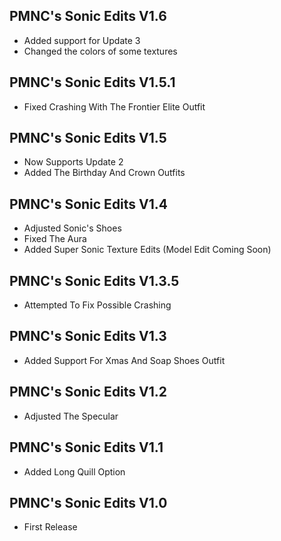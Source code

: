 ## PMNC's Sonic Edits V1.6
- Added support for Update 3
- Changed the colors of some textures
  
## PMNC's Sonic Edits V1.5.1
- Fixed Crashing With The Frontier Elite Outfit
  
## PMNC's Sonic Edits V1.5
- Now Supports Update 2
- Added The Birthday And Crown Outfits
  
## PMNC's Sonic Edits V1.4
- Adjusted Sonic's Shoes
- Fixed The Aura
- Added Super Sonic Texture Edits (Model Edit Coming Soon)

## PMNC's Sonic Edits V1.3.5
- Attempted To Fix Possible Crashing

## PMNC's Sonic Edits V1.3
- Added Support For Xmas And Soap Shoes Outfit

## PMNC's Sonic Edits V1.2
- Adjusted The Specular

## PMNC's Sonic Edits V1.1
- Added Long Quill Option

## PMNC's Sonic Edits V1.0
- First Release
